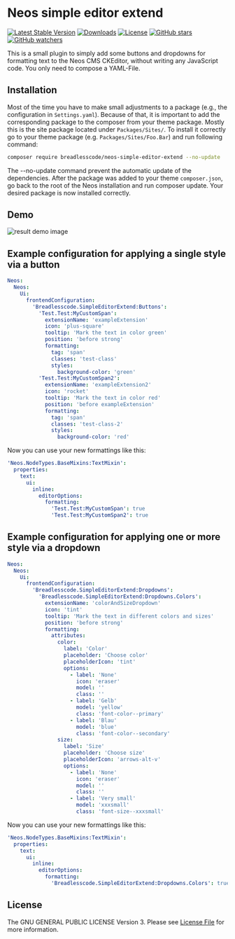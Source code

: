 # Neos simple editor extend

[![Latest Stable Version](https://poser.pugx.org/breadlesscode/neos-simple-editor-extend/v/stable)](https://packagist.org/packages/breadlesscode/neos-simple-editor-extend)
[![Downloads](https://img.shields.io/packagist/dt/breadlesscode/neos-simple-editor-extend.svg)](https://packagist.org/packages/breadlesscode/neos-simple-editor-extend)
[![License](https://img.shields.io/github/license/breadlesscode/neos-simple-editor-extend.svg)](LICENSE)
[![GitHub stars](https://img.shields.io/github/stars/breadlesscode/neos-simple-editor-extend.svg?style=social&label=Stars)](https://github.com/breadlesscode/neos-simple-editor-extend/stargazers)
[![GitHub watchers](https://img.shields.io/github/watchers/breadlesscode/neos-simple-editor-extend.svg?style=social&label=Watch)](https://github.com/breadlesscode/neos-simple-editor-extend/subscription)

This is a small plugin to simply add some buttons and dropdowns for formatting text to the Neos CMS CKEditor, without writing any JavaScript code. 
You only need to compose a YAML-File. 

## Installation
Most of the time you have to make small adjustments to a package (e.g., the configuration in `Settings.yaml`). 
Because of that, it is important to add the corresponding package to the composer from your theme package. 
Mostly this is the site package located under `Packages/Sites/`. 
To install it correctly go to your theme package (e.g. `Packages/Sites/Foo.Bar`) and run following command:

```bash
composer require breadlesscode/neos-simple-editor-extend --no-update
```

The --no-update command prevent the automatic update of the dependencies. 
After the package was added to your theme `composer.json`, go back to the root of the Neos installation and run composer update. 
Your desired package is now installed correctly.

## Demo

![result demo image](Documentation/preview.gif "Example for the configuration below")

## Example configuration for applying a single style via a button

```yaml
Neos:
  Neos:
    Ui:
      frontendConfiguration:
        'Breadlesscode.SimpleEditorExtend:Buttons':
          'Test.Test:MyCustomSpan':
            extensionName: 'exampleExtension'
            icon: 'plus-square'
            tooltip: 'Mark the text in color green'
            position: 'before strong'
            formatting:
              tag: 'span'
              classes: 'test-class'
              styles:
                background-color: 'green'
          'Test.Test:MyCustomSpan2':
            extensionName: 'exampleExtension2'
            icon: 'rocket'
            tooltip: 'Mark the text in color red'
            position: 'before exampleExtension'
            formatting:
              tag: 'span'
              classes: 'test-class-2'
              styles:
                background-color: 'red'
```

Now you can use your new formattings like this:

```yaml
'Neos.NodeTypes.BaseMixins:TextMixin':
  properties:
    text:
      ui:
        inline:
          editorOptions:
            formatting:
              'Test.Test:MyCustomSpan': true
              'Test.Test:MyCustomSpan2': true
```

## Example configuration for applying one or more style via a dropdown

```yaml
Neos:
  Neos:
    Ui:
      frontendConfiguration:  
        'Breadlesscode.SimpleEditorExtend:Dropdowns':
          'Breadlesscode.SimpleEditorExtend:Dropdowns.Colors':
            extensionName: 'colorAndSizeDropdown'
            icon: 'tint'
            tooltip: 'Mark the text in different colors and sizes'
            position: 'before strong'
            formatting:
              attributes:
                color:
                  label: 'Color'
                  placeholder: 'Choose color'
                  placeholderIcon: 'tint'
                  options:
                    - label: 'None'
                      icon: 'eraser'
                      model: ''
                      class: ''
                    - label: 'Gelb'
                      model: 'yellow'
                      class: 'font-color--primary'
                    - label: 'Blau'
                      model: 'blue'
                      class: 'font-color--secondary'
                size:
                  label: 'Size'
                  placeholder: 'Choose size'
                  placeholderIcon: 'arrows-alt-v'
                  options:
                    - label: 'None'
                      icon: 'eraser'
                      model: ''
                      class: ''
                    - label: 'Very small'
                      model: 'xxxsmall'
                      class: 'font-size--xxxsmall'
```

Now you can use your new formattings like this:

```yaml
'Neos.NodeTypes.BaseMixins:TextMixin':
  properties:
    text:
      ui:
        inline:
          editorOptions:
            formatting:
              'Breadlesscode.SimpleEditorExtend:Dropdowns.Colors': true
```

## License
The GNU GENERAL PUBLIC LICENSE Version 3. Please see [License File](LICENSE) for more information.
